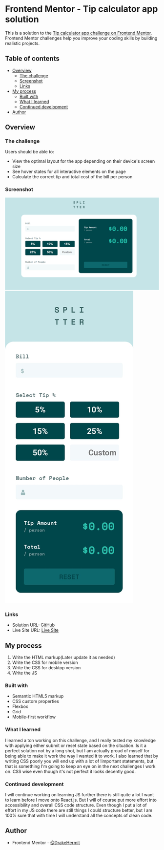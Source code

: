 # Frontend Mentor - Tip calculator app solution

This is a solution to the [Tip calculator app challenge on Frontend Mentor](https://www.frontendmentor.io/challenges/tip-calculator-app-ugJNGbJUX). Frontend Mentor challenges help you improve your coding skills by building realistic projects.

## Table of contents

- [Overview](#overview)
  - [The challenge](#the-challenge)
  - [Screenshot](#screenshot)
  - [Links](#links)
- [My process](#my-process)
  - [Built with](#built-with)
  - [What I learned](#what-i-learned)
  - [Continued development](#continued-development)
- [Author](#author)

## Overview

### The challenge

Users should be able to:

- View the optimal layout for the app depending on their device's screen size
- See hover states for all interactive elements on the page
- Calculate the correct tip and total cost of the bill per person

### Screenshot

![](./images/desktop-version.png)
![](./images/mobile-version.jpg)

### Links

- Solution URL: [GitHub](https://github.com/DrakeHermit/tip-calculator-app)
- Live Site URL: [Live Site](https://drakehermit-tip-calculator.netlify.app/)

## My process

1. Write the HTML markup(Later update it as needed)
2. Write the CSS for mobile version
3. Write the CSS for desktop version
4. Write the JS

### Built with

- Semantic HTML5 markup
- CSS custom properties
- Flexbox
- Grid
- Mobile-first workflow

### What I learned

I learned a ton working on this challenge, and I really tested my knowledge with applying either submit or reset state based on the situation. Is it a perfect solution not by a long shot, but I am actually proud of myself for being able to make it work the way I wanted it to work. I also learned that by writing CSS poorly you will end up with a lot of !important statements, but that is something I'm going to keep an eye on in the next challenges I work on. CSS wise even though it's not perfect it looks decently good.

### Continued development

I will continue working on learning JS further there is still quite a lot I want to learn before I move onto React.js. But I will of course put more effort into accessibility and overall CSS code structure. Even though I put a lot of effort in my JS code there are still things I could structure better, but I am 100% sure that with time I will understand all the concepts of clean code.


## Author

- Frontend Mentor - [@DrakeHermit](https://www.frontendmentor.io/profile/DrakeHermit)
